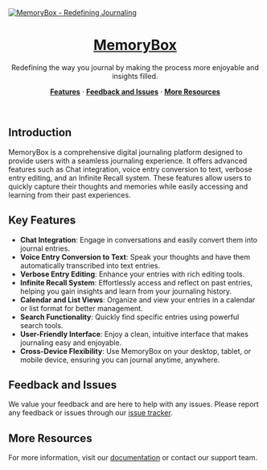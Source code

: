 <a href="https://memorybox.ai/">
  <img alt="MemoryBox - Redefining Journaling" src="https://memorybox.journalingapp.demo/opengraph-image.png">
  <h1 align="center">MemoryBox</h1>
</a>

<p align="center">
  Redefining the way you journal by making the process more enjoyable and insights filled.
</p>

<p align="center">
  <a href="#features"><strong>Features</strong></a> ·
  <a href="#feedback-and-issues"><strong>Feedback and Issues</strong></a> ·
  <a href="#more-resources"><strong>More Resources</strong></a>
</p>
<br/>

<h2 id="introduction">Introduction</h2>
<p>
MemoryBox is a comprehensive digital journaling platform designed to provide users with a seamless journaling experience. It offers advanced features such as Chat integration, voice entry conversion to text, verbose entry editing, and an Infinite Recall system. These features allow users to quickly capture their thoughts and memories while easily accessing and learning from their past experiences.
</p>

<h2 id="features">Key Features</h2>
<ul>
  <li><strong>Chat Integration</strong>: Engage in conversations and easily convert them into journal entries.</li>
  <li><strong>Voice Entry Conversion to Text</strong>: Speak your thoughts and have them automatically transcribed into text entries.</li>
  <li><strong>Verbose Entry Editing</strong>: Enhance your entries with rich editing tools.</li>
  <li><strong>Infinite Recall System</strong>: Effortlessly access and reflect on past entries, helping you gain insights and learn from your journaling history.</li>
  <li><strong>Calendar and List Views</strong>: Organize and view your entries in a calendar or list format for better management.</li>
  <li><strong>Search Functionality</strong>: Quickly find specific entries using powerful search tools.</li>
  <li><strong>User-Friendly Interface</strong>: Enjoy a clean, intuitive interface that makes journaling easy and enjoyable.</li>
  <li><strong>Cross-Device Flexibility</strong>: Use MemoryBox on your desktop, tablet, or mobile device, ensuring you can journal anytime, anywhere.</li>
</ul>


<h2 id="feedback-and-issues">Feedback and Issues</h2>
<p>
We value your feedback and are here to help with any issues. Please report any feedback or issues through our <a href="#">issue tracker</a>.
</p>

<h2 id="more-resources">More Resources</h2>
<p>
For more information, visit our <a href="#">documentation</a> or contact our support team.
</p>
